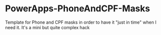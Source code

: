 # PowerApps-PhoneAndCPF-Masks
Template for Phone and CPF masks in order to have it "just in time" when I need it. It's a mini but quite complex hack
